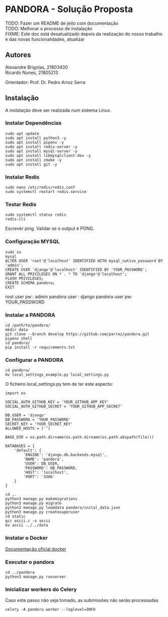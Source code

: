 # PANDORA - Solução Proposta
TODO: Fazer um README de jeito com documentação  
TODO: Melhorar o processo de instalação  
FIXME: Este doc está desatualizado depois da realização do nosso trabalho e das novas funcionalidades, atualizar
## Autores
Alexandre Brigolas, 21803430  
Ricardo Nunes, 21805213  

Orientador: Prof. Dr. Pedro Arroz Serra
## Instalação
A instalação deve ser realizada num sistema Linux.


### Instalar Dependências
```
sudo apt update  
sudo apt install python3 -y  
sudo apt install pipenv -y  
sudo apt install redis-server -y  
sudo apt install mysql-server -y  
sudo apt install libmysqlclient-dev -y  
sudo apt install cmake -y  
sudo apt install git -y  
```
### Instalar Redis
```
sudo nano /etc/redis/redis.conf
sudo systemctl restart redis.service
```
### Testar Redis 
```
sudo systemctl status redis
redis-cli
```
Escrever ping. Validar se o output é PONG.
### Configuração MYSQL
```
sudo su
mysql
ALTER USER 'root'@'localhost' IDENTIFIED WITH mysql_native_password BY 'admin';
CREATE USER 'django'@'localhost' IDENTIFIED BY 'YOUR_PASSWORD';
GRANT ALL PRIVILEGES ON * . * TO 'django'@'localhost';
FLUSH PRIVILEGES;
CREATE SCHEMA pandora;
EXIT
```
root user pw   : admin
pandora user   : django
pandora user pw: YOUR_PASSWORD
### Instalar a PANDORA
```
cd /path/to/pandora/
mkdir data
git clone --branch develop https://github.com/parroz/pandora.git
pipenv shell
cd pandora/
pip install -r requirements.txt
```
### Configurar a PANDORA
```
cd pandora/
mv local_settings_example.py local_settings.py
```
O ficheiro local_settings.py tem de ter este aspecto:
```
import os

SOCIAL_AUTH_GITHUB_KEY = 'YOUR_GITHUB_APP_KEY'
SOCIAL_AUTH_GITHUB_SECRET = 'YOUR_GITHUB_APP_SECRET'

DB_USER = 'django'
DB_PASSWORD = 'YOUR_PASSWORD'
SECRET_KEY = 'YOUR_SECRET_KEY'
ALLOWED_HOSTS = ['']

BASE_DIR = os.path.dirname(os.path.dirname(os.path.abspath(file)))

DATABASES = {
    'default': {
        'ENGINE': 'django.db.backends.mysql',
        'NAME': 'pandora',
        'USER': DB_USER,
        'PASSWORD': DB_PASSWORD,
        'HOST': 'localhost',
        'PORT': '3306'
    }
}
```
```
cd ..
python3 manage.py makemigrations
python3 manage.py migrate
python3 manage.py loaddata pandora/inital_data.json
python3 manage.py createsuperuser
cd static
gcc ascii.c -o ascii
mv ascii ../../data
```
### Instalar o Docker
[Documentação oficial docker](https://docs.docker.com/get-docker/)
### Executar o pandora
```
cd ../pandora
python3 manage.py runserver
```
### Inicializar workers do Celery
Caso este passo não seja tomado, as submissões não serão processadas
```
celery -A pandora worker --loglevel=INFO
```